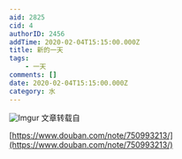 ```yaml
---
aid: 2825
cid: 4
authorID: 2456
addTime: 2020-02-04T15:15:00.000Z
title: 新的一天
tags:
    - 一天
comments: []
date: 2020-02-04T15:15:00.000Z
category: 水
---
```


![Imgur](https://i.imgur.com/0KSG44Y.png) 文章转载自

[https://www.douban.com/note/750993213/](https://www.douban.com/note/750993213/)

